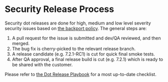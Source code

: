 # Security Release Process

Security dot releases are done for high, medium and low level severity security issues based on [the backport policy](https://handbook.mattermost.com/operations/security/product-security/product-vulnerability-process#backport-policy). The general steps are:

1. A pull request for the issue is submitted and dev/QA reviewed, and then merged.
2. The bug fix is cherry-picked to the relevant release branch.
3. A release candidate (e.g. 7.2.1-RC1) is cut for quick final smoke tests.
4. After QA approval, a final release build is cut (e.g. 7.2.1) which is ready to be shared with the customer.

Please refer to [the Dot Release Playbook](https://community.mattermost.com/playbooks/playbooks/hjn1xnc3gfnmzeqwssyu6dsa3w/outline) for a most up-to-date checklist.
